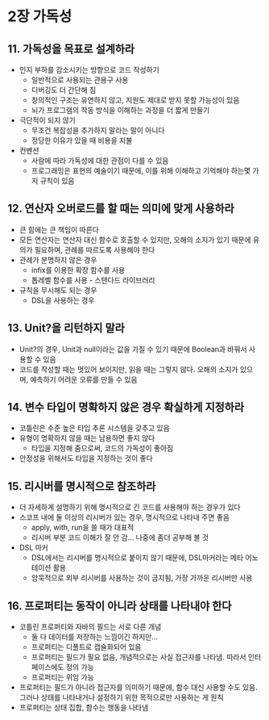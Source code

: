 # 2장 가독성
## 11. 가독성을 목표로 설계하라
- 인지 부하를 감소시키는 방향으로 코드 작성하기
  - 일반적으로 사용되는 관용구 사용
  - 디버깅도 더 간단해 짐
  - 창의적인 구조는 유연하지 않고, 지원도 제대로 받지 못할 가능성이 있음
  - 뇌가 프로그램의 작동 방식을 이해하는 과정을 더 짧게 만들기
- 극단적이 되지 않기
  - 무조건 복잡성을 추가하지 말라는 말이 아니다
  - 정당한 이유가 있을 때 비용을 지불
- 컨벤션
  - 사람에 따라 가독성에 대한 관점이 다를 수 있음
  - 프로그래밍은 표현의 예술이기 때문에, 이를 위해 이해하고 기억해야 하는몇 가지 규칙이 있음

## 12. 연산자 오버로드를 할 때는 의미에 맞게 사용하라
- 큰 힘에는 큰 책임이 따른다
- 모든 연산자는 연산자 대신 함수로 호출할 수 있지만, 오해의 소지가 있기 때문에 유의가 필요하며, 관례를 따르도록 사용해야 한다
- 관례가 분명하지 않은 경우
  - infix를 이용한 확장 함수를 사용
  - 톱레벨 함수를 사용 - 스탠다드 라이브러리
- 규칙을 무시해도 되는 경우
  - DSL을 사용하는 경우

## 13. Unit?을 리턴하지 말라
- Unit?의 경우, Unit과 null이라는 값을 가질 수 있기 때문에 Boolean과 바꿔서 사용할 수 있음
- 코드를 작성할 때는 멋있어 보이지만, 읽을 때는 그렇지 않다. 오해의 소지가 있으며, 예측하기 어려운 오류를 만들 수 있음

## 14. 변수 타입이 명확하지 않은 경우 확실하게 지정하라
- 코틀린은 수준 높은 타입 추론 시스템을 갖추고 있음
- 유형이 명확하지 않을 때는 남용하면 좋지 않다
  - 타입을 지정해 줌으로써, 코드의 가독성이 좋아짐
- 안정성을 위해서도 타입을 지정하는 것이 좋다

## 15. 리시버를 명시적으로 참조하라
- 더 자세하게 설명하기 위해 명시적으로 긴 코드를 사용해야 하는 경우가 있다
- 스코프 내에 둘 이상의 리시버가 있는 경우, 명시적으로 나타내 주면 좋음
  - apply, with, run을 쓸 때가 대표적
  - 리시버 부분 코드 이해가 잘 안 감... 나중에 좀더 공부해 볼 것
- DSL 마커
  - DSL에서는 리시버를 명시적으로 붙이지 않기 때문에, DSL마커라는 메타 어노테이션 활용
  - 암묵적으로 외부 리시버를 사용하는 것이 금지됨, 가장 가까운 리시버만 사용

## 16. 프로퍼티는 동작이 아니라 상태를 나타내야 한다
- 코틀린 프로퍼티와 자바의 필드는 서로 다른 개념
  - 둘 다 데이터를 저장하는 느낌이긴 하지만...
  - 프로퍼티는 디폴트로 캡슐화되어 있음
  - 프로퍼티는 필드가 필요 없음, 개념적으로는 사실 접근자를 나타냄. 따라서 인터페이스에도 정의 가능
  - 프로퍼티는 위임 가능
- 프로퍼티는 필드가 아니라 접근자를 의미하기 때문에, 함수 대신 사용할 수도 있음. 그러나 상태를 나타내거나 설정하기 위한 목적으로만 사용하는 게 원칙
- 프로퍼티는 상태 집합, 함수는 행동을 나타냄

